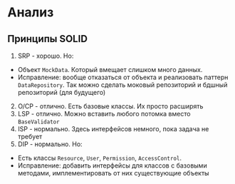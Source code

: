 # Анализ
## Принципы SOLID
1. SRP - хорошо. Но: 
- Объект `MockData`. Который вмещает слишком много данных.
- Исправление: вообще отказаться от объекта и реализовать паттерн `DataRepository`. Так можно сделать моковый репозиторий и бдшный репозиторий (для будущего)
2. O/CP - отлично. Есть базовые классы. Их просто расширять
3. LSP - отлично. Можно вставить любого потомка вместо `BaseValidator`
4. ISP - нормально. Здесь интерфейсов немного, пока задача не требует
5. DIP - нормально. Но:
- Есть классы `Resource`, `User`, `Permission`, `AccessControl`.
- Исправление: добавить интерфейсы для классов с базовыми методами, имплементировать от них существующие объекты

